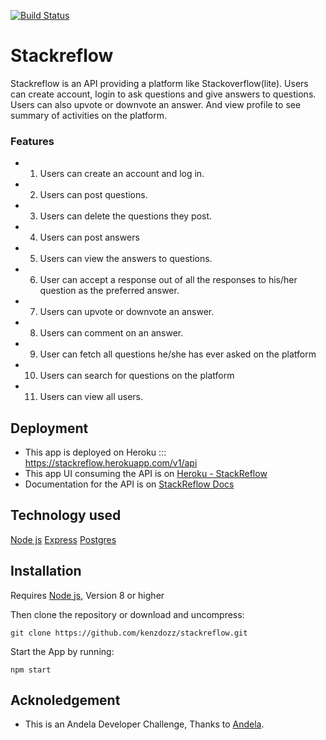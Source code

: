 [![Build Status](https://travis-ci.org/kenzdozz/stackreflow.svg?branch=master)](https://travis-ci.org/kenzdozz/stackreflow) 

# Stackreflow

Stackreflow is an API providing a platform like Stackoverflow(lite). 
Users can create account, login to ask questions and give answers to questions.
Users can also upvote or downvote an answer. 
And view profile to see summary of activities on the platform.

### Features
* 1. Users can create an account and log in.
* 2. Users can post questions.
* 3. Users can delete the questions they post.
* 4. Users can post answers
* 5. Users can view the answers to questions.
* 6. User can accept a response out of all the responses to his/her question as the preferred answer.
* 7. Users can upvote or downvote an answer.
* 8. Users can comment on an answer.
* 9. User can fetch all questions he/she has ever asked on the platform
* 10. Users can search for questions on the platform
* 11. Users can view all users.

## Deployment
* This app is deployed on Heroku ::: https://stackreflow.herokuapp.com/v1/api
* This app UI consuming the API is on [Heroku - StackReflow](https://stackreflow.herokuapp.com)
* Documentation for the API is on [StackReflow Docs](https://stackreflow.herokuapp.com)

## Technology used
[Node js](https://nodejs.org/en/)
[Express](https://expressjs.com/)
[Postgres](https://www.postgresql.org)

## Installation
Requires [Node js](https://nodejs.org/en/), Version 8 or higher

Then clone the repository or download and uncompress:

`git clone https://github.com/kenzdozz/stackreflow.git`

Start the App by running:

`npm start`

## Acknoledgement
* This is an Andela Developer Challenge, Thanks to [Andela](https://andela.com).
